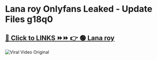 
 # Lana roy Onlyfans Leaked - Update Files g18q0

## <h2><a href="https://clipsfans.com/Lana_roy&ref=git">🔗 Click to LINKS ⏩⏩ 👉 🟢 Lana roy </a></h2>

<a href="https://clipsfans.com/Lana_roy&ref=git" rel="nofollow" data-target="animated-image.originalLink"><img src="https://i.ibb.co.com/xMMVF88/686577567.gif" alt="Viral Video Original" style="max-width: 100%; display: inline-block;" data-target="animated-image.originalImage"></a>

